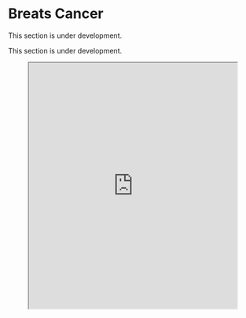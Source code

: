# Breats Cancer
This section is under development.

This section is under development.

<figure>
    <iframe src="https://github.com/WCRF/SysRev-Metan/blob/main/mmd_urinary_ss.html" style="width: 100%; height: 500px;"></iframe>
</figure>
